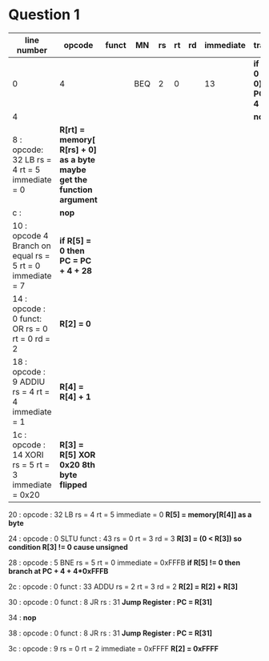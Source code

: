 # Question 1

line number | opcode | funct | MN | rs | rt | rd | immediate | traduction
--- | --- | --- | --- | --- | --- | --- | --- | ---
0 | 4 | | BEQ | 2 | 0 | | 13 | **if R[rs] = 0 (R[0] = 0) then PC = PC + 4 + 4\*13**
4 | | | | | | | | **nop**
8 : opcode: 32 LB rs = 4 rt = 5 immediate = 0 | **R[rt] = memory[ R[rs] + 0] as a byte maybe get the function argument**
c : | **nop**
10 : opcode 4 Branch on equal rs = 5 rt = 0 immediate = 7 | **if R[5] = 0 then PC = PC + 4 + 28**
14 : opcode : 0 funct: OR rs = 0 rt = 0 rd = 2 | **R[2] = 0**
18 : opcode : 9 ADDIU rs = 4 rt = 4 immediate = 1 | **R[4] = R[4] + 1**
1c : opcode : 14 XORI rs = 5 rt = 3 immediate = 0x20 | **R[3] = R[5] XOR 0x20 8th byte flipped**
20 : opcode : 32 LB rs = 4 rt = 5 immediate = 0 **R[5] = memory[R[4]] as a byte**

24 : opcode : 0 SLTU funct : 43 rs = 0 rt = 3 rd = 3 **R[3] = (0 < R[3])  so condition R[3] != 0 cause unsigned**

28 : opcode : 5 BNE rs = 5 rt = 0 immediate = 0xFFFB **if R[5] != 0 then branch at PC + 4 + 4\*0xFFFB**

2c : opcode : 0 funct : 33 ADDU rs = 2 rt = 3  rd = 2 **R[2] = R[2] + R[3]**

30 : opcode : 0 funct : 8 JR rs : 31 **Jump Register : PC = R[31]**

34 : **nop**

38 : opcode : 0 funct : 8 JR rs : 31 **Jump Register : PC = R[31]**
 
3c : opcode : 9 rs = 0 rt = 2 immediate = 0xFFFF **R[2] = 0xFFFF**


